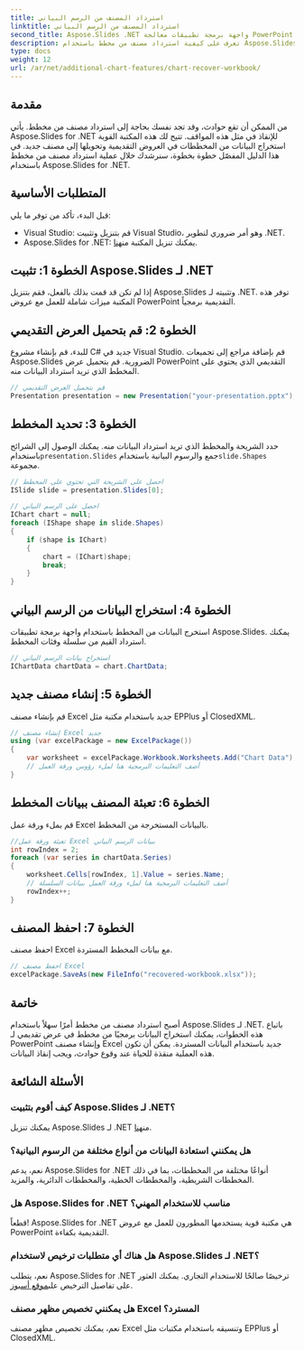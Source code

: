```yaml
---
title: استرداد المصنف من الرسم البياني
linktitle: استرداد المصنف من الرسم البياني
second_title: Aspose.Slides .NET واجهة برمجة تطبيقات معالجة PowerPoint
description: تعرف على كيفية استرداد مصنف من مخطط باستخدام Aspose.Slides لـ .NET. استخراج بيانات المخطط وإنشاء مصنفات Excel برمجياً.
type: docs
weight: 12
url: /ar/net/additional-chart-features/chart-recover-workbook/
---
```


## مقدمة

من الممكن أن تقع حوادث، وقد تجد نفسك بحاجة إلى استرداد مصنف من مخطط. يأتي Aspose.Slides for .NET للإنقاذ في مثل هذه المواقف. تتيح لك هذه المكتبة القوية استخراج البيانات من المخططات في العروض التقديمية وتحويلها إلى مصنف جديد. في هذا الدليل المفصّل خطوة بخطوة، سنرشدك خلال عملية استرداد مصنف من مخطط باستخدام Aspose.Slides for .NET.

## المتطلبات الأساسية

قبل البدء، تأكد من توفر ما يلي:

- Visual Studio: قم بتنزيل وتثبيت Visual Studio، وهو أمر ضروري لتطوير .NET.
-  Aspose.Slides for .NET: يمكنك تنزيل المكتبة من[هنا](https://downloads.aspose.com/slides/net).

## الخطوة 1: تثبيت Aspose.Slides لـ .NET

إذا لم تكن قد قمت بذلك بالفعل، فقم بتنزيل Aspose.Slides وتثبيته لـ .NET. توفر هذه المكتبة ميزات شاملة للعمل مع عروض PowerPoint التقديمية برمجياً.

## الخطوة 2: قم بتحميل العرض التقديمي

للبدء، قم بإنشاء مشروع C# جديد في Visual Studio. قم بإضافة مراجع إلى تجميعات Aspose.Slides الضرورية. قم بتحميل عرض PowerPoint التقديمي الذي يحتوي على المخطط الذي تريد استرداد البيانات منه.

```csharp
// قم بتحميل العرض التقديمي
Presentation presentation = new Presentation("your-presentation.pptx");
```

## الخطوة 3: تحديد المخطط

 حدد الشريحة والمخطط الذي تريد استرداد البيانات منه. يمكنك الوصول إلى الشرائح باستخدام`presentation.Slides` جمع والرسوم البيانية باستخدام`slide.Shapes` مجموعة.

```csharp
// احصل على الشريحة التي تحتوي على المخطط
ISlide slide = presentation.Slides[0];

// احصل على الرسم البياني
IChart chart = null;
foreach (IShape shape in slide.Shapes)
{
    if (shape is IChart)
    {
        chart = (IChart)shape;
        break;
    }
}
```

## الخطوة 4: استخراج البيانات من الرسم البياني

استخرج البيانات من المخطط باستخدام واجهة برمجة تطبيقات Aspose.Slides. يمكنك استرداد القيم من سلسلة وفئات المخطط.

```csharp
// استخراج بيانات الرسم البياني
IChartData chartData = chart.ChartData;
```

## الخطوة 5: إنشاء مصنف جديد

قم بإنشاء مصنف Excel جديد باستخدام مكتبة مثل EPPlus أو ClosedXML.

```csharp
// إنشاء مصنف Excel جديد
using (var excelPackage = new ExcelPackage())
{
    var worksheet = excelPackage.Workbook.Worksheets.Add("Chart Data");
    // أضف التعليمات البرمجية هنا لملء رؤوس ورقة العمل
}
```

## الخطوة 6: تعبئة المصنف ببيانات المخطط

قم بملء ورقة عمل Excel بالبيانات المستخرجة من المخطط.

```csharp
//تعبئة ورقة عمل Excel ببيانات الرسم البياني
int rowIndex = 2;
foreach (var series in chartData.Series)
{
    worksheet.Cells[rowIndex, 1].Value = series.Name;
    // أضف التعليمات البرمجية هنا لملء ورقة العمل ببيانات السلسلة
    rowIndex++;
}
```

## الخطوة 7: احفظ المصنف

احفظ مصنف Excel مع بيانات المخطط المستردة.

```csharp
// احفظ مصنف Excel
excelPackage.SaveAs(new FileInfo("recovered-workbook.xlsx"));
```

## خاتمة

أصبح استرداد مصنف من مخطط أمرًا سهلاً باستخدام Aspose.Slides لـ .NET. باتباع هذه الخطوات، يمكنك استخراج البيانات برمجيًا من مخطط في عرض تقديمي لـ PowerPoint وإنشاء مصنف Excel جديد باستخدام البيانات المستردة. يمكن أن تكون هذه العملية منقذة للحياة عند وقوع حوادث، ويجب إنقاذ البيانات.

## الأسئلة الشائعة

### كيف أقوم بتثبيت Aspose.Slides لـ .NET؟

 يمكنك تنزيل Aspose.Slides لـ .NET من[هنا](https://downloads.aspose.com/slides/net).

### هل يمكنني استعادة البيانات من أنواع مختلفة من الرسوم البيانية؟

نعم، يدعم Aspose.Slides for .NET أنواعًا مختلفة من المخططات، بما في ذلك المخططات الشريطية، والمخططات الخطية، والمخططات الدائرية، والمزيد.

### هل Aspose.Slides for .NET مناسب للاستخدام المهني؟

قطعاً! Aspose.Slides for .NET هي مكتبة قوية يستخدمها المطورون للعمل مع عروض PowerPoint التقديمية بكفاءة.

### هل هناك أي متطلبات ترخيص لاستخدام Aspose.Slides لـ .NET؟

 نعم، يتطلب Aspose.Slides for .NET ترخيصًا صالحًا للاستخدام التجاري. يمكنك العثور على تفاصيل الترخيص على[موقع أسبوز](https://purchase.aspose.com).

### هل يمكنني تخصيص مظهر مصنف Excel المسترد؟

نعم، يمكنك تخصيص مظهر مصنف Excel وتنسيقه باستخدام مكتبات مثل EPPlus أو ClosedXML.
